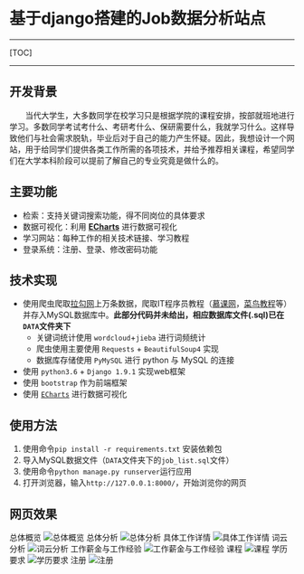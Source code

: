 
# 基于django搭建的Job数据分析站点

------
[TOC]


----------


## 开发背景
&emsp;&emsp;当代大学生，大多数同学在校学习只是根据学院的课程安排，按部就班地进行学习。多数同学考试考什么、考研考什么、保研需要什么，我就学习什么。这样导致他们与社会需求脱轨，毕业后对于自己的能力产生怀疑。因此，我想设计一个网站，用于给同学们提供各类工作所需的各项技术，并给予推荐相关课程，希望同学们在大学本科阶段可以提前了解自己的专业究竟是做什么的。
## 主要功能
* 检索：支持关键词搜索功能，得不同岗位的具体要求
* 数据可视化：利用 **[ECharts](http://echarts.baidu.com/)** 进行数据可视化
* 学习网站：每种工作的相关技术链接、学习教程
* 登录系统：注册、登录、修改密码功能

## 技术实现
* 使用爬虫爬取[拉勾网](https://www.lagou.com/)上万条数据，爬取IT程序员教程（[慕课网](https://www.imooc.com/)，[菜鸟教程](http://www.runoob.com/)等）并存入MySQL数据库中。**此部分代码并未给出，相应数据库文件(.sql)已在`DATA`文件夹下**
    * 关键词统计使用 `wordcloud`+`jieba` 进行词频统计
    *  爬虫使用主要使用 `Requests` + `BeautifulSoup4` 实现
    *  数据库存储使用 `PyMySQL` 进行 python 与 MySQL 的连接
* 使用 `python3.6` + `Django 1.9.1` 实现web框架
* 使用 `bootstrap` 作为前端框架
*  使用 [`ECharts`](http://echarts.baidu.com/) 进行数据可视化

## 使用方法

 1. 使用命令`pip install -r requirements.txt` 安装依赖包
 2. 导入MySQL数据文件（`DATA`文件夹下的`job_list.sql`文件）
 3. 使用命令`python manage.py runserver`运行应用
 4. 打开浏览器，输入`http://127.0.0.1:8000/`，开始浏览你的网页

## 网页效果

 总体概览
![总体概览](https://img-blog.csdn.net/20180412165211647?watermark/2/text/aHR0cHM6Ly9ibG9nLmNzZG4ubmV0L3FxXzM5NDM4NjM2/font/5a6L5L2T/fontsize/400/fill/I0JBQkFCMA==/dissolve/70)
总体分析
![总体分析](https://img-blog.csdn.net/20180412165237198?watermark/2/text/aHR0cHM6Ly9ibG9nLmNzZG4ubmV0L3FxXzM5NDM4NjM2/font/5a6L5L2T/fontsize/400/fill/I0JBQkFCMA==/dissolve/70)
具体工作详情
![具体工作详情](https://img-blog.csdn.net/20180412165253983?watermark/2/text/aHR0cHM6Ly9ibG9nLmNzZG4ubmV0L3FxXzM5NDM4NjM2/font/5a6L5L2T/fontsize/400/fill/I0JBQkFCMA==/dissolve/70)
词云分析
![词云分析](https://img-blog.csdn.net/20180412165311271?watermark/2/text/aHR0cHM6Ly9ibG9nLmNzZG4ubmV0L3FxXzM5NDM4NjM2/font/5a6L5L2T/fontsize/400/fill/I0JBQkFCMA==/dissolve/70)
工作薪金与工作经验
![工作薪金与工作经验](https://img-blog.csdn.net/20180412165422110?watermark/2/text/aHR0cHM6Ly9ibG9nLmNzZG4ubmV0L3FxXzM5NDM4NjM2/font/5a6L5L2T/fontsize/400/fill/I0JBQkFCMA==/dissolve/70)
课程
![课程](https://img-blog.csdn.net/20180412165437664?watermark/2/text/aHR0cHM6Ly9ibG9nLmNzZG4ubmV0L3FxXzM5NDM4NjM2/font/5a6L5L2T/fontsize/400/fill/I0JBQkFCMA==/dissolve/70)
学历要求
![学历要求](https://img-blog.csdn.net/20180412165453313?watermark/2/text/aHR0cHM6Ly9ibG9nLmNzZG4ubmV0L3FxXzM5NDM4NjM2/font/5a6L5L2T/fontsize/400/fill/I0JBQkFCMA==/dissolve/70)
注册
![注册](https://img-blog.csdn.net/20180412165503506?watermark/2/text/aHR0cHM6Ly9ibG9nLmNzZG4ubmV0L3FxXzM5NDM4NjM2/font/5a6L5L2T/fontsize/400/fill/I0JBQkFCMA==/dissolve/70)
